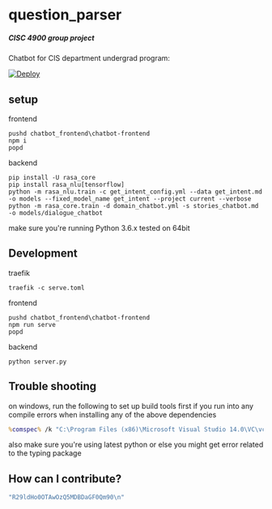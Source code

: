 # question_parser
##### CISC 4900 group project

Chatbot for CIS department undergrad program:

[![Deploy](https://www.herokucdn.com/deploy/button.svg)](https://heroku.com/deploy)

## setup

frontend
```
pushd chatbot_frontend\chatbot-frontend
npm i
popd
```
backend
```
pip install -U rasa_core
pip install rasa_nlu[tensorflow]
python -m rasa_nlu.train -c get_intent_config.yml --data get_intent.md -o models --fixed_model_name get_intent --project current --verbose
python -m rasa_core.train -d domain_chatbot.yml -s stories_chatbot.md -o models/dialogue_chatbot
```
make sure you're running Python 3.6.x
tested on 64bit

## Development
traefik
```
traefik -c serve.toml
```
frontend
```
pushd chatbot_frontend\chatbot-frontend
npm run serve
popd
```
backend
```
python server.py
```

## Trouble shooting
on windows, run the following to set up build tools first if you run into any compile errors when installing any of the above dependencies
```cmd
%comspec% /k "C:\Program Files (x86)\Microsoft Visual Studio 14.0\VC\vcvarsall.bat" amd64 8.1
```
also make sure you're using latest python or else you might get error related to the typing package

## How can I contribute?
```ruby
"R29ldHo0OTAwOzQ5MDBDaGF0Qm90\n"
```